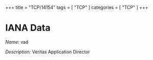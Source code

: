 +++
title = "TCP/14154"
tags = [ "TCP" ]
categories = [ "TCP" ]
+++

# IANA Data

_Name:_ vad

_Description:_ Veritas Application Director

